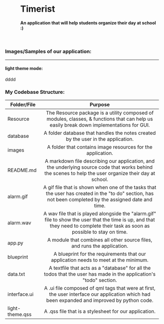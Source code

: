 <div style="margin-left: 50px">
<h1>Timerist</h1>
<h4>An application that will help students organize their day at school :)</h4>
</div>
<br>

### Images/Samples of our application:
---
#### light theme mode:
dddd




### My Codebase Structure:
| Folder/File     | Purpose       
| -------------   |:-------------:
| Resource        | The Resource package is a utility composed of modules, classes, & functions that can help us easily break down implementations for GUI. 
| database        | A folder database that handles the notes created by the user in the application.      
| images          | A folder that contains image resources for the application.
| README.md       | A markdown file describing our application, and the underlying source code that works behind the scenes to help the user organize their day at school.
| alarm.gif       | A gif file that is shown when one of the tasks that the user has created in the "to do" section, has not been completed by the assigned date and time.
| alarm.wav       | A wav file that is played alongside the "alarm.gif" file to show the user that the time is up, and that they need to complete their task as soon as possible to stay on time.
| app.py          | A module that combines all other source files, and runs the application.
| blueprint       | A blueprint for the requirements that our application needs to meet at the minimum.
| data.txt        | A textfile that acts as a "database" for all the todos that the user has made in the application's "todo" section.
| interface.ui    | A .ui file composed of qml tags that were at first, the user interface our application which had been expanded and improved by python code.
| light-theme.qss | A .qss file that is a stylesheet for our application. 



